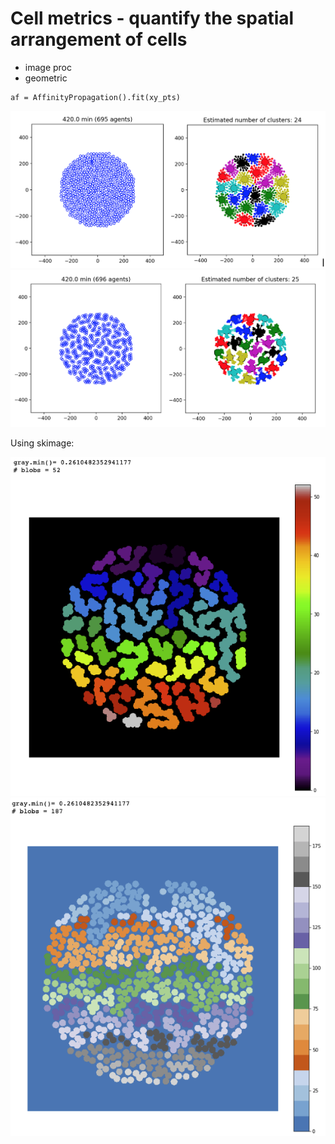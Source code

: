 # Cell metrics - quantify the spatial arrangement of cells

* image proc
* geometric

```
af = AffinityPropagation().fit(xy_pts)
```
![uniform pts](uniform.png)
![clumpy pts](clumpy.png)

Using skimage:

![clumpy labels](clumpy_labels.png)
![uniform labels](uniform_labels.png)

